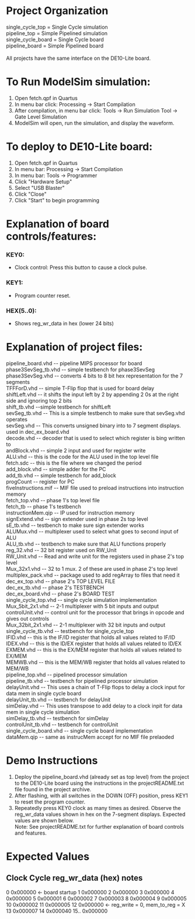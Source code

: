 # Project Organization
single_cycle_top = Single Cycle simulation \
pipeline_top = Simple Pipelined simulation \
single_cycle_board = Single Cycle board \
pipeline_board = Simple Pipelined board \
\
All projects have the same interface on the DE10-Lite board. 
   
# To Run ModelSim simulation:   
1.	Open fetch.qpf in Quartus 
2.	In menu bar click: Processing -> Start Compilation 
3.	After compilation, in menu bar click: Tools -> Run Simulation Tool -> Gate Level Simulation 
4.	ModelSim will open, run the simulation, and display the waveform. 
  
# To deploy to DE10-Lite board:   
1.	Open fetch.qpf in Quartus 
2.	In menu bar: Processing -> Start Compilation 
3.	In menu bar: Tools -> Programmer 
4.	Click "Hardware Setup" 
5.	Select "USB Blaster" 
6.	Click "Close" 
7.	Click "Start" to begin programming 

# Explanation of board controls/features:   
### KEY0:
  * Clock control: Press this button to cause a clock pulse. 
### KEY1: 
  * Program counter reset. 
### HEX(5..0):  
  * Shows reg_wr_data in hex (lower 24 bits) 

# Explanation of project files: 
pipeline_board.vhd -- pipeline MIPS processor for board \
phase3SevSeg_tb.vhd -- simple testbench for phase3SevSeg \
phase3SevSeg.vhd -- converts 4 bits to 8 bit hex representation for the 7 segments \
TFFForD.vhd -- simple T-Flip flop that is used for board delay \
shiftLeft.vhd -- it shifts the input left by 2 by appending 2 0s at the right side and ignoring top 2 bits \
shift_tb.vhd --simple testbench for shiftLeft \
sevSeg_tb.vhd -- This is a simple testbench to make sure that sevSeg.vhd operates \
sevSeg.vhd -- This converts unsigned binary into to 7 segment displays. used in dec_ex_board.vhd \
decode.vhd -- decoder that is used to select which register is bing written to \
andBlock.vhd -- simple 2 input and used for register write \
ALU.vhd -- this is the code for the ALU used in the top level file \
fetch.sdc -- this is the file where we changed the period \
add_block.vhd -- simple adder for the PC \
add_tb.vhd -- simple testbench for add_block \
progCount -- register for PC \
fiveInstructions.mif -- MIF file used to preload instructions into instruction memory \
fetch_top.vhd -- phase 1's top level file \
fetch_tb -- phase 1's testbench \
instructionMem.qip -- IP used for instruction memory \
signExtend.vhd -- sign extender used in phase 2s top level \
sE_tb.vhd -- testbench to make sure sign extender works \
ALUMux.vhd -- multiplexer used to select what goes to second input of ALU \
ALU_tb.vhd -- testbench to make sure that ALU functions properly \
reg_32.vhd -- 32 bit register used on RW_Unit \
RW_Unit.vhd -- Read and write unit for the registers used in phase 2's top level \
Mux_32x1.vhd -- 32 to 1 mux. 2 of these are used in phase 2's top level \
multiplex_pack.vhd -- package used to add regArray to files that need it \
dec_ex_top.vhd -- phase 2's TOP LEVEL FILE \
dec_ex_tb.vhd -- phase 2's TESTBENCH \
dec_ex_board.vhd -- phase 2's BOARD TEST \
single_cycle_top.vhd -- single cycle simulation implementation \
Mux_5bit_2x1.vhd -- 2-1 multiplexer with 5 bit inputs and output \
controlUnit.vhd -- control unit for the processor that brings in opcode and gives out controls \
Mux_32bit_2x1.vhd -- 2-1 multiplexer with 32 bit inputs and output \
single_cycle_tb.vhd -- testbench for single_cycle_top \
IFID.vhd -- this is the IF/ID register that holds all values related to IF/ID \
IDEX.vhd -- this is the ID/EX register that holds all values related to ID/EX \
EXMEM.vhd -- this is the EX/MEM register that holds all values related to EX/MEM \
MEMWB.vhd -- this is the MEM/WB register that holds all values related to MEM/WB \
pipeline_top.vhd -- pipelined processor simulation \
pipeline_tb.vhd -- testbench for pipelined processor simulation \
delayUnit.vhd -- This uses a chain of T-Flip flops to delay a clock input for data mem in single cycle board \
delayUnit_tb.vhd -- testbench for delayUnit \
simDelay.vhd -- This uses transpose to add delay to a clock inpit for data mem in single cycle simulation \
simDelay_tb.vhd -- testbench for simDelay \
controlUnit_tb.vhd -- testbench for controlUnit \
single_cycle_board.vhd -- single cycle board implementation \
dataMem.qip -- same as instrucMem accept for no MIF file prelaoded

# Demo Instructions   
1.	Deploy the pipeline_board.vhd (already set as top level) from the project to the DE10-Lite board 
   using the instructions in the projectREADME.txt file found in the project archive. 
2.	After flashing, with all switches in the DOWN (OFF) position,    press KEY1 to reset the program counter. 
3.	Repeatedly press KEY0 clock as many times as desired. Observe the reg_wr_data    values shown in hex on the 7-segment displays. Expected values are shown below.  
Note: See projectREADME.txt  for further explanation of board controls and features. 
  
# Expected Values  
  
Clock Cycle    reg_wr_data (hex)    notes 
----------------------------------------------------
0       0x000000             <- board startup 
1	0x000000
2	0x000000 
3	0x000000 
4	0x000000 
5	0x000001 
6	0x000002 
7	0x000003 
8	0x000004
9	0x000005 
10	0x000002
11	0x000005
12	0x000000             <- reg_write = 0, mem_to_reg = X 
13	0x000007
14	0x000040
15..	0x000000

